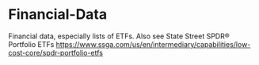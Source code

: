 # Financial-Data
Financial data, especially lists of ETFs. Also see State Street SPDR® Portfolio ETFs https://www.ssga.com/us/en/intermediary/capabilities/low-cost-core/spdr-portfolio-etfs
